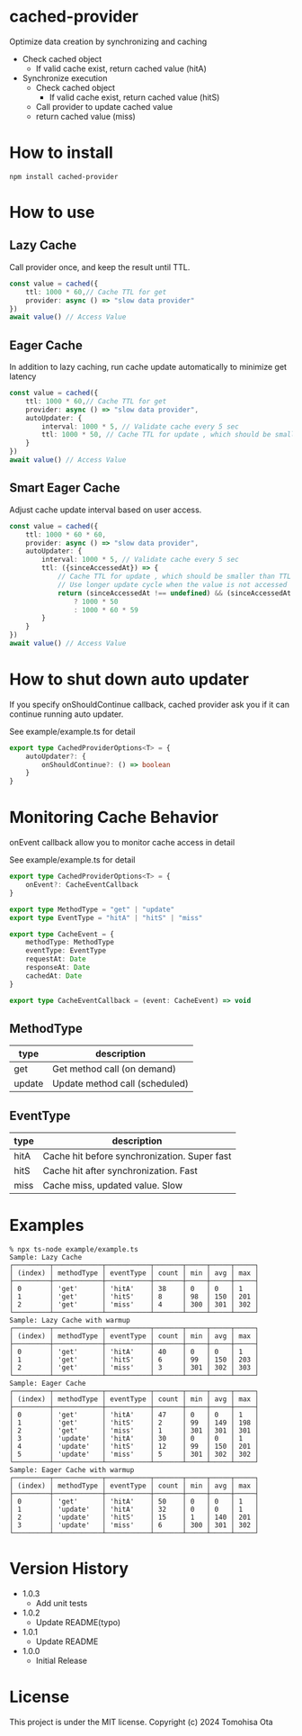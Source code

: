 # cached-provider

Optimize data creation by synchronizing and caching

- Check cached object
    - If valid cache exist, return cached value (hitA)
- Synchronize execution
    - Check cached object
        - If valid cache exist, return cached value (hitS)
    - Call provider to update cached value
    - return cached value (miss)

# How to install

```shell
npm install cached-provider
```

# How to use

## Lazy Cache

Call provider once, and keep the result until TTL.

```typescript
const value = cached({
    ttl: 1000 * 60,// Cache TTL for get
    provider: async () => "slow data provider"
})
await value() // Access Value
```

## Eager Cache

In addition to lazy caching, run cache update automatically to minimize get latency

```typescript
const value = cached({
    ttl: 1000 * 60,// Cache TTL for get
    provider: async () => "slow data provider",
    autoUpdater: {
        interval: 1000 * 5, // Validate cache every 5 sec
        ttl: 1000 * 50, // Cache TTL for update , which should be smaller than TTL for get
    }
})
await value() // Access Value
```

## Smart Eager Cache

Adjust cache update interval based on user access.

```typescript
const value = cached({
    ttl: 1000 * 60 * 60,
    provider: async () => "slow data provider",
    autoUpdater: {
        interval: 1000 * 5, // Validate cache every 5 sec
        ttl: ({sinceAccessedAt}) => {
            // Cache TTL for update , which should be smaller than TTL for get
            // Use longer update cycle when the value is not accessed
            return (sinceAccessedAt !== undefined) && (sinceAccessedAt < 1000 * 60 * 10)
                ? 1000 * 50
                : 1000 * 60 * 59
        }
    }
})
await value() // Access Value
```

# How to shut down auto updater

If you specify onShouldContinue callback, cached provider ask you if it can continue running auto updater.

See example/example.ts for detail

```typescript
export type CachedProviderOptions<T> = {
    autoUpdater?: {
        onShouldContinue?: () => boolean
    }
}
```

# Monitoring Cache Behavior

onEvent callback allow you to monitor cache access in detail

See example/example.ts for detail

```typescript
export type CachedProviderOptions<T> = {
    onEvent?: CacheEventCallback
}
```

```typescript
export type MethodType = "get" | "update"
export type EventType = "hitA" | "hitS" | "miss"

export type CacheEvent = {
    methodType: MethodType
    eventType: EventType
    requestAt: Date
    responseAt: Date
    cachedAt: Date
}

export type CacheEventCallback = (event: CacheEvent) => void

```

## MethodType

| type   | description                    |
|--------|--------------------------------|
| get    | Get method call (on demand)    |
| update | Update method call (scheduled) |

## EventType

| type | description                                  |
|------|----------------------------------------------|
| hitA | Cache hit before synchronization. Super fast |
| hitS | Cache hit after synchronization. Fast        |
| miss | Cache miss, updated value. Slow              |

# Examples
```
% npx ts-node example/example.ts 
Sample: Lazy Cache
┌─────────┬────────────┬───────────┬───────┬─────┬─────┬─────┐
│ (index) │ methodType │ eventType │ count │ min │ avg │ max │
├─────────┼────────────┼───────────┼───────┼─────┼─────┼─────┤
│ 0       │ 'get'      │ 'hitA'    │ 38    │ 0   │ 0   │ 1   │
│ 1       │ 'get'      │ 'hitS'    │ 8     │ 98  │ 150 │ 201 │
│ 2       │ 'get'      │ 'miss'    │ 4     │ 300 │ 301 │ 302 │
└─────────┴────────────┴───────────┴───────┴─────┴─────┴─────┘
Sample: Lazy Cache with warmup
┌─────────┬────────────┬───────────┬───────┬─────┬─────┬─────┐
│ (index) │ methodType │ eventType │ count │ min │ avg │ max │
├─────────┼────────────┼───────────┼───────┼─────┼─────┼─────┤
│ 0       │ 'get'      │ 'hitA'    │ 40    │ 0   │ 0   │ 1   │
│ 1       │ 'get'      │ 'hitS'    │ 6     │ 99  │ 150 │ 203 │
│ 2       │ 'get'      │ 'miss'    │ 3     │ 301 │ 302 │ 303 │
└─────────┴────────────┴───────────┴───────┴─────┴─────┴─────┘
Sample: Eager Cache
┌─────────┬────────────┬───────────┬───────┬─────┬─────┬─────┐
│ (index) │ methodType │ eventType │ count │ min │ avg │ max │
├─────────┼────────────┼───────────┼───────┼─────┼─────┼─────┤
│ 0       │ 'get'      │ 'hitA'    │ 47    │ 0   │ 0   │ 1   │
│ 1       │ 'get'      │ 'hitS'    │ 2     │ 99  │ 149 │ 198 │
│ 2       │ 'get'      │ 'miss'    │ 1     │ 301 │ 301 │ 301 │
│ 3       │ 'update'   │ 'hitA'    │ 30    │ 0   │ 0   │ 1   │
│ 4       │ 'update'   │ 'hitS'    │ 12    │ 99  │ 150 │ 201 │
│ 5       │ 'update'   │ 'miss'    │ 5     │ 301 │ 302 │ 302 │
└─────────┴────────────┴───────────┴───────┴─────┴─────┴─────┘
Sample: Eager Cache with warmup
┌─────────┬────────────┬───────────┬───────┬─────┬─────┬─────┐
│ (index) │ methodType │ eventType │ count │ min │ avg │ max │
├─────────┼────────────┼───────────┼───────┼─────┼─────┼─────┤
│ 0       │ 'get'      │ 'hitA'    │ 50    │ 0   │ 0   │ 1   │
│ 1       │ 'update'   │ 'hitA'    │ 32    │ 0   │ 0   │ 1   │
│ 2       │ 'update'   │ 'hitS'    │ 15    │ 1   │ 140 │ 201 │
│ 3       │ 'update'   │ 'miss'    │ 6     │ 300 │ 301 │ 302 │
└─────────┴────────────┴───────────┴───────┴─────┴─────┴─────┘
```

# Version History

- 1.0.3
    - Add unit tests
- 1.0.2
    - Update README(typo)
- 1.0.1
    - Update README
- 1.0.0
    - Initial Release

# License

This project is under the MIT license.
Copyright (c) 2024 Tomohisa Ota
